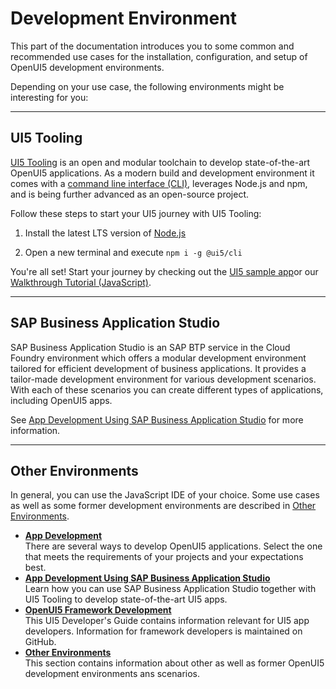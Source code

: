 <!-- loio7bb04e05f9484e1b95b38a2e48ecef4f -->

# Development Environment

This part of the documentation introduces you to some common and recommended use cases for the installation, configuration, and setup of OpenUI5 development environments.

Depending on your use case, the following environments might be interesting for you:

***

<a name="loio7bb04e05f9484e1b95b38a2e48ecef4f__section_ud3_1ds_ymb"/>

## UI5 Tooling

[UI5 Tooling](https://sap.github.io/ui5-tooling/) is an open and modular toolchain to develop state-of-the-art OpenUI5 applications. As a modern build and development environment it comes with a [command line interface \(CLI\)](https://sap.github.io/ui5-tooling/pages/CLI/), leverages Node.js and npm, and is being further advanced as an open-source project.

Follow these steps to start your UI5 journey with UI5 Tooling:

1.  Install the latest LTS version of [Node.js](https://nodejs.org/)

2.  Open a new terminal and execute `npm i -g @ui5/cli`

You're all set! Start your journey by checking out the [UI5 sample app](https://github.com/SAP/openui5-sample-app)or our [Walkthrough Tutorial \(JavaScript\)](../03_Get-Started/walkthrough-tutorial-javascript-3da5f4b.md).

***

<a name="loio7bb04e05f9484e1b95b38a2e48ecef4f__section_gvr_kmy_ymb"/>

## SAP Business Application Studio

SAP Business Application Studio is an SAP BTP service in the Cloud Foundry environment which offers a modular development environment tailored for efficient development of business applications. It provides a tailor-made development environment for various development scenarios. With each of these scenarios you can create different types of applications, including OpenUI5 apps.

See [App Development Using SAP Business Application Studio](app-development-using-sap-business-application-studio-6bbad66.md) for more information.

***

<a name="loio7bb04e05f9484e1b95b38a2e48ecef4f__section_lwm_nmy_ymb"/>

## Other Environments

In general, you can use the JavaScript IDE of your choice. Some use cases as well as some former development environments are described in [Other Environments](other-environments-f0898e6.md).

-   **[App Development](app-development-b1fbe1a.md "There are several ways to develop OpenUI5
		applications. Select the one that meets the requirements of your projects and your expectations best.")**  
There are several ways to develop OpenUI5 applications. Select the one that meets the requirements of your projects and your expectations best.
-   **[App Development Using SAP Business Application Studio](app-development-using-sap-business-application-studio-6bbad66.md "Learn how you can use SAP Business Application Studio together with UI5 Tooling to develop
		state-of-the-art UI5 apps.")**  
Learn how you can use SAP Business Application Studio together with UI5 Tooling to develop state-of-the-art UI5 apps.
-   **[OpenUI5 Framework Development](openui5-framework-development-ee8726a.md "This UI5 Developer's Guide contains information relevant for UI5 app developers. Information for framework developers is maintained on
		GitHub.")**  
This UI5 Developer's Guide contains information relevant for UI5 app developers. Information for framework developers is maintained on GitHub.
-   **[Other Environments](other-environments-f0898e6.md "This section contains information about other as well as former OpenUI5 development environments
		ans scenarios.")**  
This section contains information about other as well as former OpenUI5 development environments ans scenarios.


